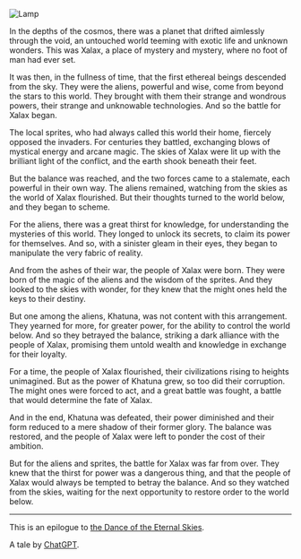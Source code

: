 ![Lamp](//cacilhas.cc/img/lamp.png)

In the depths of the cosmos, there was a planet that drifted aimlessly through the void, an untouched world teeming with exotic life and unknown wonders. This was Xalax, a place of mystery and mystery, where no foot of man had ever set.

It was then, in the fullness of time, that the first ethereal beings descended from the sky. They were the aliens, powerful and wise, come from beyond the stars to this world. They brought with them their strange and wondrous powers, their strange and unknowable technologies. And so the battle for Xalax began.

The local sprites, who had always called this world their home, fiercely opposed the invaders. For centuries they battled, exchanging blows of mystical energy and arcane magic. The skies of Xalax were lit up with the brilliant light of the conflict, and the earth shook beneath their feet.

But the balance was reached, and the two forces came to a stalemate, each powerful in their own way. The aliens remained, watching from the skies as the world of Xalax flourished. But their thoughts turned to the world below, and they began to scheme.

For the aliens, there was a great thirst for knowledge, for understanding the mysteries of this world. They longed to unlock its secrets, to claim its power for themselves. And so, with a sinister gleam in their eyes, they began to manipulate the very fabric of reality.

And from the ashes of their war, the people of Xalax were born. They were born of the magic of the aliens and the wisdom of the sprites. And they looked to the skies with wonder, for they knew that the might ones held the keys to their destiny.

But one among the aliens, Khatuna, was not content with this arrangement. They yearned for more, for greater power, for the ability to control the world below. And so they betrayed the balance, striking a dark alliance with the people of Xalax, promising them untold wealth and knowledge in exchange for their loyalty.

For a time, the people of Xalax flourished, their civilizations rising to heights unimagined. But as the power of Khatuna grew, so too did their corruption. The might ones were forced to act, and a great battle was fought, a battle that would determine the fate of Xalax.

And in the end, Khatuna was defeated, their power diminished and their form reduced to a mere shadow of their former glory. The balance was restored, and the people of Xalax were left to ponder the cost of their ambition.

But for the aliens and sprites, the battle for Xalax was far from over. They knew that the thirst for power was a dangerous thing, and that the people of Xalax would always be tempted to betray the balance. And so they watched from the skies, waiting for the next opportunity to restore order to the world below.

* * *

This is an epilogue to [the Dance of the Eternal Skies](/2023/02/xalax.html).

A tale by [ChatGPT](https://chat.openai.com/chat/).